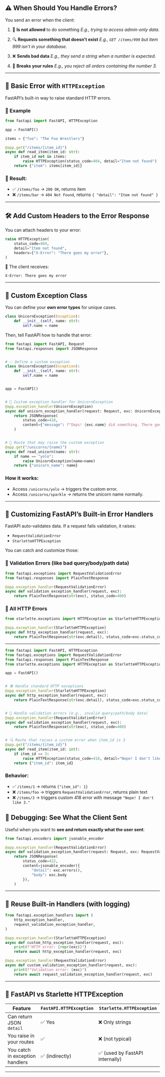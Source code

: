 ## ⚠️ When Should You Handle Errors?

You send an error when the client:

1. 🔐 **Is not allowed** to do something
   *E.g., trying to access admin-only data.*

2. 🔍 **Requests something that doesn’t exist**
   *E.g., `GET /items/999` but item 999 isn’t in your database.*

3. ❌ **Sends bad data**
   *E.g., they send a string when a number is expected.*

4. 📜 **Breaks your rules**
   *E.g., you reject all orders containing the number 3.*

---

## 🧱 Basic Error with `HTTPException`

FastAPI’s built-in way to raise standard HTTP errors.

### 🧪 Example

```python
from fastapi import FastAPI, HTTPException

app = FastAPI()

items = {"foo": "The Foo Wrestlers"}

@app.get("/items/{item_id}")
async def read_item(item_id: str):
    if item_id not in items:
        raise HTTPException(status_code=404, detail="Item not found")
    return {"item": items[item_id]}
```

### 🧾 Result:

* ✅ `/items/foo` → `200 OK`, returns item
* ❌ `/items/bar` → `404 Not Found`, returns `{ "detail": "Item not found" }`

---

## 🛠️ Add Custom Headers to the Error Response

You can attach headers to your error:

```python
raise HTTPException(
    status_code=404,
    detail="Item not found",
    headers={"X-Error": "There goes my error"},
)
```

🧾 The client receives:

```http
X-Error: There goes my error
```

---

## 🦄 Custom Exception Class

You can define your **own error types** for unique cases.

```python
class UnicornException(Exception):
    def __init__(self, name: str):
        self.name = name
```

Then, tell FastAPI how to handle that error:

```python
from fastapi import FastAPI, Request
from fastapi.responses import JSONResponse


# ✅ Define a custom exception
class UnicornException(Exception):
    def __init__(self, name: str):
        self.name = name


app = FastAPI()


# 🧠 Custom exception handler for UnicornException
@app.exception_handler(UnicornException)
async def unicorn_exception_handler(request: Request, exc: UnicornException):
    return JSONResponse(
        status_code=418,
        content={"message": f"Oops! {exc.name} did something. There goes a rainbow..."},
    )


# 🦄 Route that may raise the custom exception
@app.get("/unicorns/{name}")
async def read_unicorn(name: str):
    if name == "yolo":
        raise UnicornException(name=name)
    return {"unicorn_name": name}
```

### How it works:

* Access `/unicorns/yolo` → triggers the custom error.
* Access `/unicorns/sparkle` → returns the unicorn name normally.

---

## 🧼 Customizing FastAPI’s Built-in Error Handlers

FastAPI auto-validates data. If a request fails validation, it raises:

* `RequestValidationError`
* `StarletteHTTPException`

You can catch and customize those:

### 🔧 Validation Errors (like bad query/body/path data)

```python
from fastapi.exceptions import RequestValidationError
from fastapi.responses import PlainTextResponse

@app.exception_handler(RequestValidationError)
async def validation_exception_handler(request, exc):
    return PlainTextResponse(str(exc), status_code=400)
```

### 🔧 All HTTP Errors

```python
from starlette.exceptions import HTTPException as StarletteHTTPException

@app.exception_handler(StarletteHTTPException)
async def http_exception_handler(request, exc):
    return PlainTextResponse(str(exc.detail), status_code=exc.status_code)
```

---

```python
from fastapi import FastAPI, HTTPException
from fastapi.exceptions import RequestValidationError
from fastapi.responses import PlainTextResponse
from starlette.exceptions import HTTPException as StarletteHTTPException

app = FastAPI()


# 🛠️ Handle standard HTTP exceptions
@app.exception_handler(StarletteHTTPException)
async def http_exception_handler(request, exc):
    return PlainTextResponse(str(exc.detail), status_code=exc.status_code)


# 🧼 Handle validation errors (e.g., invalid query/path/body data)
@app.exception_handler(RequestValidationError)
async def validation_exception_handler(request, exc):
    return PlainTextResponse(str(exc), status_code=400)


# 🔍 Route that raises a custom error when item_id is 3
@app.get("/items/{item_id}")
async def read_item(item_id: int):
    if item_id == 3:
        raise HTTPException(status_code=418, detail="Nope! I don't like 3.")
    return {"item_id": item_id}
```

### Behavior:

* ✅ `/items/1` → returns `{"item_id": 1}`
* ❌ `/items/foo` → triggers `RequestValidationError`, returns plain text
* ❌ `/items/3` → triggers custom 418 error with message `"Nope! I don't like 3."`


## 🧪 Debugging: See What the Client Sent

Useful when you want to **see and return exactly what the user sent**:

```python
from fastapi.encoders import jsonable_encoder

@app.exception_handler(RequestValidationError)
async def validation_exception_handler(request: Request, exc: RequestValidationError):
    return JSONResponse(
        status_code=422,
        content=jsonable_encoder({
            "detail": exc.errors(),
            "body": exc.body
        }),
    )
```

---

## 🔁 Reuse Built-in Handlers (with logging)

```python
from fastapi.exception_handlers import (
    http_exception_handler,
    request_validation_exception_handler,
)

@app.exception_handler(StarletteHTTPException)
async def custom_http_exception_handler(request, exc):
    print(f"HTTP error: {repr(exc)}")
    return await http_exception_handler(request, exc)

@app.exception_handler(RequestValidationError)
async def custom_validation_exception_handler(request, exc):
    print(f"Validation error: {exc}")
    return await request_validation_exception_handler(request, exc)
```

---

## 🚨 FastAPI vs Starlette HTTPException

| Feature                         | `FastAPI.HTTPException` | `Starlette.HTTPException`      |
| ------------------------------- | ----------------------- | ------------------------------ |
| Can return JSON `detail`        | ✅ Yes                   | ❌ Only strings                 |
| You raise in your routes        | ✅                       | ❌ (not typical)                |
| You catch in exception handlers | ✅ (indirectly)          | ✅ (used by FastAPI internally) |

---


